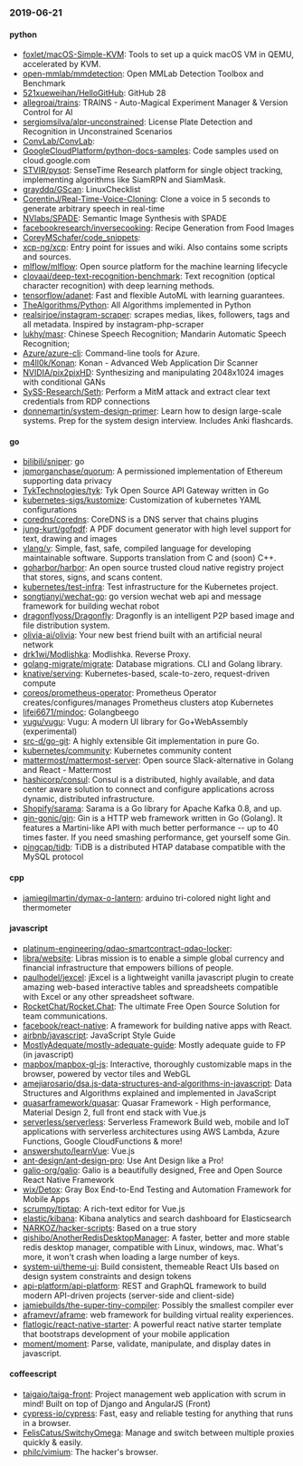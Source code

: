 ### 2019-06-21

#### python
* [foxlet/macOS-Simple-KVM](https://github.com/foxlet/macOS-Simple-KVM): Tools to set up a quick macOS VM in QEMU, accelerated by KVM.
* [open-mmlab/mmdetection](https://github.com/open-mmlab/mmdetection): Open MMLab Detection Toolbox and Benchmark
* [521xueweihan/HelloGitHub](https://github.com/521xueweihan/HelloGitHub):  GitHub 28
* [allegroai/trains](https://github.com/allegroai/trains): TRAINS - Auto-Magical Experiment Manager & Version Control for AI
* [sergiomsilva/alpr-unconstrained](https://github.com/sergiomsilva/alpr-unconstrained): License Plate Detection and Recognition in Unconstrained Scenarios
* [ConvLab/ConvLab](https://github.com/ConvLab/ConvLab): 
* [GoogleCloudPlatform/python-docs-samples](https://github.com/GoogleCloudPlatform/python-docs-samples): Code samples used on cloud.google.com
* [STVIR/pysot](https://github.com/STVIR/pysot): SenseTime Research platform for single object tracking, implementing algorithms like SiamRPN and SiamMask.
* [grayddq/GScan](https://github.com/grayddq/GScan): LinuxChecklist
* [CorentinJ/Real-Time-Voice-Cloning](https://github.com/CorentinJ/Real-Time-Voice-Cloning): Clone a voice in 5 seconds to generate arbitrary speech in real-time
* [NVlabs/SPADE](https://github.com/NVlabs/SPADE): Semantic Image Synthesis with SPADE
* [facebookresearch/inversecooking](https://github.com/facebookresearch/inversecooking): Recipe Generation from Food Images
* [CoreyMSchafer/code_snippets](https://github.com/CoreyMSchafer/code_snippets): 
* [xcp-ng/xcp](https://github.com/xcp-ng/xcp): Entry point for issues and wiki. Also contains some scripts and sources.
* [mlflow/mlflow](https://github.com/mlflow/mlflow): Open source platform for the machine learning lifecycle
* [clovaai/deep-text-recognition-benchmark](https://github.com/clovaai/deep-text-recognition-benchmark): Text recognition (optical character recognition) with deep learning methods.
* [tensorflow/adanet](https://github.com/tensorflow/adanet): Fast and flexible AutoML with learning guarantees.
* [TheAlgorithms/Python](https://github.com/TheAlgorithms/Python): All Algorithms implemented in Python
* [realsirjoe/instagram-scraper](https://github.com/realsirjoe/instagram-scraper): scrapes medias, likes, followers, tags and all metadata. Inspired by instagram-php-scraper
* [lukhy/masr](https://github.com/lukhy/masr):  Chinese Speech Recognition; Mandarin Automatic Speech Recognition;
* [Azure/azure-cli](https://github.com/Azure/azure-cli): Command-line tools for Azure.
* [m4ll0k/Konan](https://github.com/m4ll0k/Konan): Konan - Advanced Web Application Dir Scanner
* [NVIDIA/pix2pixHD](https://github.com/NVIDIA/pix2pixHD): Synthesizing and manipulating 2048x1024 images with conditional GANs
* [SySS-Research/Seth](https://github.com/SySS-Research/Seth): Perform a MitM attack and extract clear text credentials from RDP connections
* [donnemartin/system-design-primer](https://github.com/donnemartin/system-design-primer): Learn how to design large-scale systems. Prep for the system design interview. Includes Anki flashcards.

#### go
* [bilibili/sniper](https://github.com/bilibili/sniper):  go 
* [jpmorganchase/quorum](https://github.com/jpmorganchase/quorum): A permissioned implementation of Ethereum supporting data privacy
* [TykTechnologies/tyk](https://github.com/TykTechnologies/tyk): Tyk Open Source API Gateway written in Go
* [kubernetes-sigs/kustomize](https://github.com/kubernetes-sigs/kustomize): Customization of kubernetes YAML configurations
* [coredns/coredns](https://github.com/coredns/coredns): CoreDNS is a DNS server that chains plugins
* [jung-kurt/gofpdf](https://github.com/jung-kurt/gofpdf): A PDF document generator with high level support for text, drawing and images
* [vlang/v](https://github.com/vlang/v): Simple, fast, safe, compiled language for developing maintainable software. Supports translation from C and (soon) C++.
* [goharbor/harbor](https://github.com/goharbor/harbor): An open source trusted cloud native registry project that stores, signs, and scans content.
* [kubernetes/test-infra](https://github.com/kubernetes/test-infra): Test infrastructure for the Kubernetes project.
* [songtianyi/wechat-go](https://github.com/songtianyi/wechat-go): go version wechat web api and message framework for building wechat robot
* [dragonflyoss/Dragonfly](https://github.com/dragonflyoss/Dragonfly): Dragonfly is an intelligent P2P based image and file distribution system.
* [olivia-ai/olivia](https://github.com/olivia-ai/olivia): Your new best friend built with an artificial neural network
* [drk1wi/Modlishka](https://github.com/drk1wi/Modlishka): Modlishka. Reverse Proxy.
* [golang-migrate/migrate](https://github.com/golang-migrate/migrate): Database migrations. CLI and Golang library.
* [knative/serving](https://github.com/knative/serving): Kubernetes-based, scale-to-zero, request-driven compute
* [coreos/prometheus-operator](https://github.com/coreos/prometheus-operator): Prometheus Operator creates/configures/manages Prometheus clusters atop Kubernetes
* [lifei6671/mindoc](https://github.com/lifei6671/mindoc): Golangbeego
* [vugu/vugu](https://github.com/vugu/vugu): Vugu: A modern UI library for Go+WebAssembly (experimental)
* [src-d/go-git](https://github.com/src-d/go-git): A highly extensible Git implementation in pure Go.
* [kubernetes/community](https://github.com/kubernetes/community): Kubernetes community content
* [mattermost/mattermost-server](https://github.com/mattermost/mattermost-server): Open source Slack-alternative in Golang and React - Mattermost
* [hashicorp/consul](https://github.com/hashicorp/consul): Consul is a distributed, highly available, and data center aware solution to connect and configure applications across dynamic, distributed infrastructure.
* [Shopify/sarama](https://github.com/Shopify/sarama): Sarama is a Go library for Apache Kafka 0.8, and up.
* [gin-gonic/gin](https://github.com/gin-gonic/gin): Gin is a HTTP web framework written in Go (Golang). It features a Martini-like API with much better performance -- up to 40 times faster. If you need smashing performance, get yourself some Gin.
* [pingcap/tidb](https://github.com/pingcap/tidb): TiDB is a distributed HTAP database compatible with the MySQL protocol

#### cpp
* [jamiegilmartin/dymax-o-lantern](https://github.com/jamiegilmartin/dymax-o-lantern): arduino tri-colored night light and thermometer

#### javascript
* [platinum-engineering/qdao-smartcontract-qdao-locker](https://github.com/platinum-engineering/qdao-smartcontract-qdao-locker): 
* [libra/website](https://github.com/libra/website): Libras mission is to enable a simple global currency and financial infrastructure that empowers billions of people.
* [paulhodel/jexcel](https://github.com/paulhodel/jexcel): jExcel is a lightweight vanilla javascript plugin to create amazing web-based interactive tables and spreadsheets compatible with Excel or any other spreadsheet software.
* [RocketChat/Rocket.Chat](https://github.com/RocketChat/Rocket.Chat): The ultimate Free Open Source Solution for team communications.
* [facebook/react-native](https://github.com/facebook/react-native): A framework for building native apps with React.
* [airbnb/javascript](https://github.com/airbnb/javascript): JavaScript Style Guide
* [MostlyAdequate/mostly-adequate-guide](https://github.com/MostlyAdequate/mostly-adequate-guide): Mostly adequate guide to FP (in javascript)
* [mapbox/mapbox-gl-js](https://github.com/mapbox/mapbox-gl-js): Interactive, thoroughly customizable maps in the browser, powered by vector tiles and WebGL
* [amejiarosario/dsa.js-data-structures-and-algorithms-in-javascript](https://github.com/amejiarosario/dsa.js-data-structures-and-algorithms-in-javascript): Data Structures and Algorithms explained and implemented in JavaScript
* [quasarframework/quasar](https://github.com/quasarframework/quasar): Quasar Framework - High performance, Material Design 2, full front end stack with Vue.js
* [serverless/serverless](https://github.com/serverless/serverless): Serverless Framework  Build web, mobile and IoT applications with serverless architectures using AWS Lambda, Azure Functions, Google CloudFunctions & more! 
* [answershuto/learnVue](https://github.com/answershuto/learnVue): Vue.js 
* [ant-design/ant-design-pro](https://github.com/ant-design/ant-design-pro):  Use Ant Design like a Pro!
* [galio-org/galio](https://github.com/galio-org/galio): Galio is a beautifully designed, Free and Open Source React Native Framework
* [wix/Detox](https://github.com/wix/Detox): Gray Box End-to-End Testing and Automation Framework for Mobile Apps
* [scrumpy/tiptap](https://github.com/scrumpy/tiptap): A rich-text editor for Vue.js
* [elastic/kibana](https://github.com/elastic/kibana):  Kibana analytics and search dashboard for Elasticsearch
* [NARKOZ/hacker-scripts](https://github.com/NARKOZ/hacker-scripts): Based on a true story
* [qishibo/AnotherRedisDesktopManager](https://github.com/qishibo/AnotherRedisDesktopManager): A faster, better and more stable redis desktop manager, compatible with Linux, windows, mac. What's more, it won't crash when loading a large number of keys.
* [system-ui/theme-ui](https://github.com/system-ui/theme-ui): Build consistent, themeable React UIs based on design system constraints and design tokens
* [api-platform/api-platform](https://github.com/api-platform/api-platform): REST and GraphQL framework to build modern API-driven projects (server-side and client-side)
* [jamiebuilds/the-super-tiny-compiler](https://github.com/jamiebuilds/the-super-tiny-compiler):  Possibly the smallest compiler ever
* [aframevr/aframe](https://github.com/aframevr/aframe):  web framework for building virtual reality experiences.
* [flatlogic/react-native-starter](https://github.com/flatlogic/react-native-starter): A powerful react native starter template that bootstraps development of your mobile application
* [moment/moment](https://github.com/moment/moment): Parse, validate, manipulate, and display dates in javascript.

#### coffeescript
* [taigaio/taiga-front](https://github.com/taigaio/taiga-front): Project management web application with scrum in mind! Built on top of Django and AngularJS (Front)
* [cypress-io/cypress](https://github.com/cypress-io/cypress): Fast, easy and reliable testing for anything that runs in a browser.
* [FelisCatus/SwitchyOmega](https://github.com/FelisCatus/SwitchyOmega): Manage and switch between multiple proxies quickly & easily.
* [philc/vimium](https://github.com/philc/vimium): The hacker's browser.
